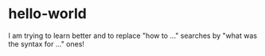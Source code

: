 # hello-world
I am trying to learn better and to replace "how to ..." searches by "what was the syntax for ..." ones!
